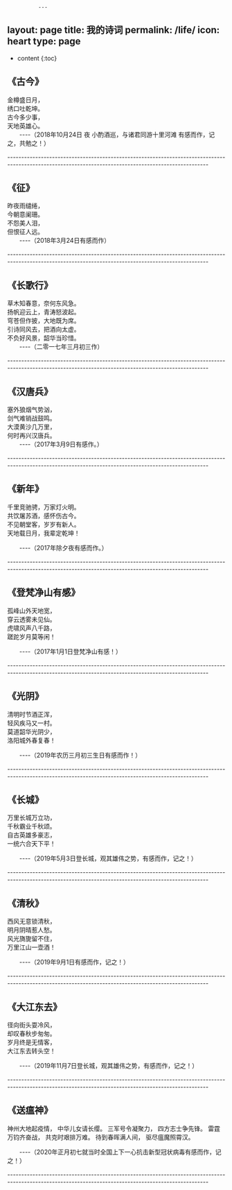               ---
layout: page
title: 我的诗词
permalink: /life/
icon: heart
type: page
---

* content
{:toc}

## 《古今》

金樽盛日月，  
绣口吐乾坤。  
古今多少事，  
天地英雄心。  
     &ensp;&ensp;&ensp;&ensp;----（2018年10月24日 夜 小酌酒巡，与诸君同游十里河滩 有感而作，记之，共勉之！）

*------------------------------------------------------------------------------------------------------------------------------------------------------*


## 《征》

昨夜雨缱绻，  
今朝意阑珊。  
不怨美人泪，  
但恨征人远。  
     &ensp;&ensp;&ensp;&ensp;----（2018年3月24日有感而作）

*------------------------------------------------------------------------------------------------------------------------------------------------------*



## 《长歌行》

草木知春意，奈何东风急。  
扬帆迎云上，青涛怒波起。  
穹苍但作披，大地既为席。  
引诗同风去，把酒向太虚。  
不负好风景，韶华当珍惜。  
   &ensp;&ensp;&ensp;&ensp;----（二零一七年三月初三作）

*------------------------------------------------------------------------------------------------------------------------------------------------------*




## 《汉唐兵》

塞外狼烟气势汹，  
剑气难销战鼓鸣。  
大漠黄沙几万里，  
何时再兴汉唐兵。  
  &ensp;&ensp;&ensp;&ensp;----（2017年3月9日有感作。）

*------------------------------------------------------------------------------------------------------------------------------------------------------*




## 《新年》

千里竞驰骋，万家灯火明。  
共饮屠苏酒，感怀伤古今。  
不见朝堂客，岁岁有新人。  
天地载日月，我辈定乾坤！  
 
  &ensp;&ensp;&ensp;&ensp;----（2017年除夕夜有感而作。）

*------------------------------------------------------------------------------------------------------------------------------------------------------*



## 《登梵净山有感》

孤峰山外天地宽，  
穿云透雾未见仙。  
虎啸风声八千路，  
蹉跎岁月莫等闲！  
  
 
  &ensp;&ensp;&ensp;&ensp;----（2017年1月1日登梵净山有感！）

*------------------------------------------------------------------------------------------------------------------------------------------------------*



## 《光阴》

清明时节酒正浑，  
轻风疾马又一村。  
莫道韶华光阴少，  
洛阳城外春复春！  
  
 
  &ensp;&ensp;&ensp;&ensp;----（2019年农历三月初三生日有感而作！）

*------------------------------------------------------------------------------------------------------------------------------------------------------*




## 《长城》

万里长城万立功，  
千秋霸业千秋颂。  
自古英雄多豪志，  
一统六合天下平！  
  
 
  &ensp;&ensp;&ensp;&ensp;----（2019年5月3日登长城，观其雄伟之势，有感而作，记之！）

*------------------------------------------------------------------------------------------------------------------------------------------------------*



## 《清秋》

西风无意锁清秋，  
明月阴晴惹人愁。  
风光旖旎留不住，  
万里江山一壶酒！  
  
 
  &ensp;&ensp;&ensp;&ensp;----（2019年9月1日有感而作，记之！）

*------------------------------------------------------------------------------------------------------------------------------------------------------*



## 《大江东去》

径向街头耍冷风，  
却叹春秋步匆匆。  
岁月终是无情客，  
大江东去转头空！  
  
 
  &ensp;&ensp;&ensp;&ensp;----（2019年11月7日登长城，观其雄伟之势，有感而作，记之！）

*------------------------------------------------------------------------------------------------------------------------------------------------------*



## 《送瘟神》

神州大地起疫情， 中华儿女请长缨。
三军号令凝聚力， 四方志士争先锋。
雷霆万钧齐奋战， 共克时艰排万难。
待到春晖满人间，  驱尽瘟魔照霄汉。
  
  
  
  
  &ensp;&ensp;&ensp;&ensp;----（2020年正月初七就当时全国上下一心抗击新型冠状病毒有感而作，记之！）

*------------------------------------------------------------------------------------------------------------------------------------------------------*



